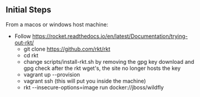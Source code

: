 ## Initial Steps

From a macos or windows host machine:
* Follow https://rocket.readthedocs.io/en/latest/Documentation/trying-out-rkt/
  * git clone https://github.com/rkt/rkt
  * cd rkt
  * change scripts/install-rkt.sh by removing the gpg key download and gpg check after the rkt wget's, the site no longer hosts the key
  * vagrant up --provision
  * vagrant ssh (this will put you inside the machine)
  * rkt --insecure-options=image run docker://jboss/wildfly
  

